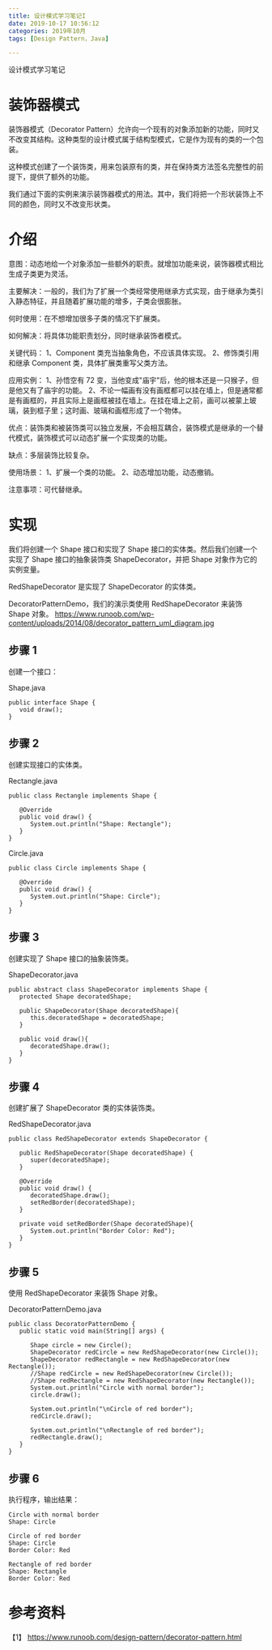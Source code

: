 ```yaml
---
title: 设计模式学习笔记I
date: 2019-10-17 10:56:12
categories: 2019年10月
tags: [Design Pattern，Java]

---
```


设计模式学习笔记

<!-- more -->
# 装饰器模式

装饰器模式（Decorator Pattern）允许向一个现有的对象添加新的功能，同时又不改变其结构。这种类型的设计模式属于结构型模式，它是作为现有的类的一个包装。

这种模式创建了一个装饰类，用来包装原有的类，并在保持类方法签名完整性的前提下，提供了额外的功能。

我们通过下面的实例来演示装饰器模式的用法。其中，我们将把一个形状装饰上不同的颜色，同时又不改变形状类。

# 介绍

意图：动态地给一个对象添加一些额外的职责。就增加功能来说，装饰器模式相比生成子类更为灵活。

主要解决：一般的，我们为了扩展一个类经常使用继承方式实现，由于继承为类引入静态特征，并且随着扩展功能的增多，子类会很膨胀。

何时使用：在不想增加很多子类的情况下扩展类。

如何解决：将具体功能职责划分，同时继承装饰者模式。

关键代码： 1、Component 类充当抽象角色，不应该具体实现。 2、修饰类引用和继承 Component 类，具体扩展类重写父类方法。

应用实例： 1、孙悟空有 72 变，当他变成"庙宇"后，他的根本还是一只猴子，但是他又有了庙宇的功能。 2、不论一幅画有没有画框都可以挂在墙上，但是通常都是有画框的，并且实际上是画框被挂在墙上。在挂在墙上之前，画可以被蒙上玻璃，装到框子里；这时画、玻璃和画框形成了一个物体。

优点：装饰类和被装饰类可以独立发展，不会相互耦合，装饰模式是继承的一个替代模式，装饰模式可以动态扩展一个实现类的功能。

缺点：多层装饰比较复杂。

使用场景： 1、扩展一个类的功能。 2、动态增加功能，动态撤销。

注意事项：可代替继承。


# 实现
我们将创建一个 Shape 接口和实现了 Shape 接口的实体类。然后我们创建一个实现了 Shape 接口的抽象装饰类 ShapeDecorator，并把 Shape 对象作为它的实例变量。

RedShapeDecorator 是实现了 ShapeDecorator 的实体类。

DecoratorPatternDemo，我们的演示类使用 RedShapeDecorator 来装饰 Shape 对象。
https://www.runoob.com/wp-content/uploads/2014/08/decorator_pattern_uml_diagram.jpg

## 步骤 1
创建一个接口：

Shape.java

    public interface Shape {
       void draw();
    }
## 步骤 2
创建实现接口的实体类。

Rectangle.java

    public class Rectangle implements Shape {

       @Override
       public void draw() {
          System.out.println("Shape: Rectangle");
       }
    }
Circle.java

    public class Circle implements Shape {

       @Override
       public void draw() {
          System.out.println("Shape: Circle");
       }
    }
## 步骤 3
创建实现了 Shape 接口的抽象装饰类。

ShapeDecorator.java

    public abstract class ShapeDecorator implements Shape {
       protected Shape decoratedShape;

       public ShapeDecorator(Shape decoratedShape){
          this.decoratedShape = decoratedShape;
       }

       public void draw(){
          decoratedShape.draw();
       }  
    }
## 步骤 4
创建扩展了 ShapeDecorator 类的实体装饰类。

RedShapeDecorator.java

    public class RedShapeDecorator extends ShapeDecorator {

       public RedShapeDecorator(Shape decoratedShape) {
          super(decoratedShape);     
       }

       @Override
       public void draw() {
          decoratedShape.draw();         
          setRedBorder(decoratedShape);
       }

       private void setRedBorder(Shape decoratedShape){
          System.out.println("Border Color: Red");
       }
    }
## 步骤 5
使用 RedShapeDecorator 来装饰 Shape 对象。

DecoratorPatternDemo.java

    public class DecoratorPatternDemo {
       public static void main(String[] args) {

          Shape circle = new Circle();
          ShapeDecorator redCircle = new RedShapeDecorator(new Circle());
          ShapeDecorator redRectangle = new RedShapeDecorator(new Rectangle());
          //Shape redCircle = new RedShapeDecorator(new Circle());
          //Shape redRectangle = new RedShapeDecorator(new Rectangle());
          System.out.println("Circle with normal border");
          circle.draw();

          System.out.println("\nCircle of red border");
          redCircle.draw();

          System.out.println("\nRectangle of red border");
          redRectangle.draw();
       }
    }
## 步骤 6
执行程序，输出结果：

    Circle with normal border
    Shape: Circle

    Circle of red border
    Shape: Circle
    Border Color: Red

    Rectangle of red border
    Shape: Rectangle
    Border Color: Red



# 参考资料
【1】 https://www.runoob.com/design-pattern/decorator-pattern.html
